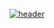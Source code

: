 [![header](https://user-images.githubusercontent.com/67547519/146671330-14c42633-23b7-4e3d-9db0-f4938b569a46.png)](http://aromo.rf.gd/)
